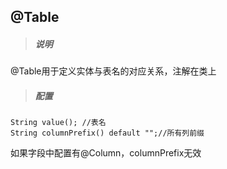 ## @Table

> ##### 说明

@Table用于定义实体与表名的对应关系，注解在类上

> ##### 配置

```
String value(); //表名
String columnPrefix() default "";//所有列前缀
```

如果字段中配置有@Column，columnPrefix无效

